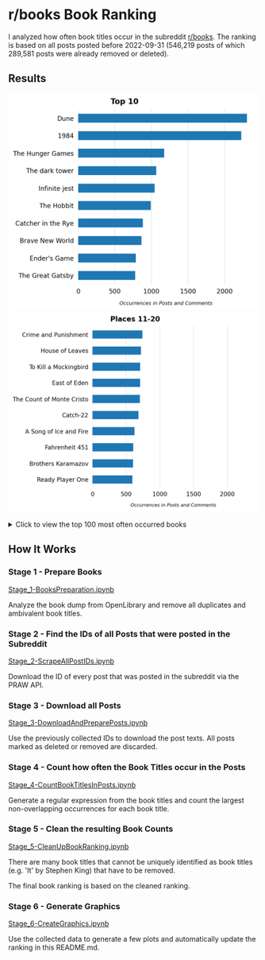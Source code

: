 # r/books Book Ranking

I analyzed how often book titles occur in the subreddit [r/books](https://reddit.com/r/books).
The ranking is based on all posts posted before 2022-09-31 (546,219 posts of which 289,581 posts were already removed or deleted).


## Results
![](Graphics/Top-10.png)
![](Graphics/Top11-20.png)

<details>
<summary>Click to view the top 100 most often occurred books</summary>

|     | Title                                |   Occurrences |
|----:|:-------------------------------------|--------------:|
|   1 | Dune                                 |          2303 |
|   2 | 1984                                 |          2228 |
|   3 | The Hunger Games                     |          1173 |
|   4 | The dark tower                       |          1064 |
|   5 | Infinite jest                        |          1045 |
|   6 | The Hobbit                           |           992 |
|   7 | Catcher in the Rye                   |           882 |
|   8 | Brave New World                      |           864 |
|   9 | Ender's Game                         |           787 |
|  10 | The Great Gatsby                     |           777 |
|  11 | Crime and Punishment                 |           741 |
|  12 | House of Leaves                      |           719 |
|  13 | East of Eden                         |           708 |
|  14 | To Kill a Mockingbird                |           708 |
|  15 | The Count of Monte Cristo            |           705 |
|  16 | Catch-22                             |           681 |
|  17 | A Song of Ice and Fire               |           624 |
|  18 | Fahrenheit 451                       |           606 |
|  19 | Brothers Karamazov                   |           601 |
|  20 | Ready Player One                     |           591 |
|  21 | The hitchhiker's guide to the galaxy |           546 |
|  22 | Animal Farm                          |           538 |
|  23 | American Gods                        |           520 |
|  24 | Pride and Prejudice                  |           520 |
|  25 | Slaughterhouse-Five                  |           499 |
|  26 | The Odyssey                          |           494 |
|  27 | American Psycho                      |           489 |
|  28 | The Name of the Wind                 |           458 |
|  29 | Atlas Shrugged                       |           451 |
|  30 | Misery                               |           447 |
|  31 | A Little Life                        |           438 |
|  32 | The Alchemist                        |           424 |
|  33 | The Handmaid's Tale                  |           415 |
|  34 | The Witcher                          |           401 |
|  35 | 11/22/63                             |           400 |
|  36 | Gravity's Rainbow                    |           389 |
|  37 | 50 Shades of Grey                    |           387 |
|  38 | Fight club                           |           386 |
|  39 | Lord of the Flies                    |           377 |
|  40 | The Grapes of Wrath                  |           356 |
|  41 | Neuromancer                          |           350 |
|  42 | Kafka on the Shore                   |           346 |
|  43 | Wuthering Heights                    |           335 |
|  44 | The secret history                   |           335 |
|  45 | Gone Girl                            |           335 |
|  46 | Flowers for Algernon                 |           334 |
|  47 | 1Q84                                 |           332 |
|  48 | Gunslinger                           |           329 |
|  49 | A Clockwork Orange                   |           324 |
|  50 | Of Mice and Men                      |           320 |
|  51 | Norwegian wood                       |           318 |
|  52 | Cat's Cradle                         |           312 |
|  53 | Jurassic Park                        |           305 |
|  54 | Divergent                            |           298 |
|  55 | One Hundred Years of Solitude        |           294 |
|  56 | The inferno                          |           290 |
|  57 | The Stormlight Archive               |           287 |
|  58 | His Dark Materials                   |           280 |
|  59 | Cloud Atlas                          |           278 |
|  60 | Les Misérables                       |           276 |
|  61 | The Way of Kings                     |           264 |
|  62 | The Book Thief                       |           261 |
|  63 | World War Z                          |           259 |
|  64 | The old man and the sea              |           253 |
|  65 | The Picture of Dorian Gray           |           245 |
|  66 | Kite Runner                          |           244 |
|  67 | Heart of Darkness                    |           243 |
|  68 | Project Hail Mary                    |           241 |
|  69 | Red Rising                           |           240 |
|  70 | Salem's Lot                          |           236 |
|  71 | The Goldfinch                        |           236 |
|  72 | Never let me go                      |           234 |
|  73 | The Silmarillion                     |           230 |
|  74 | The Song of Achilles                 |           229 |
|  75 | The Fountainhead                     |           226 |
|  76 | Snow Crash                           |           222 |
|  77 | And Then There Were None             |           221 |
|  78 | Do Androids Dream of Electric Sheep? |           218 |
|  79 | Good Omens                           |           215 |
|  80 | Normal People                        |           213 |
|  81 | The Bell Jar                         |           210 |
|  82 | The Fault in Our Stars               |           209 |
|  83 | Wind-Up Bird Chronicle               |           207 |
|  84 | Watership Down                       |           205 |
|  85 | Girl With the Dragon Tattoo          |           204 |
|  86 | Little Women                         |           204 |
|  87 | The Maze Runner                      |           203 |
|  88 | The Divine Comedy                    |           202 |
|  89 | The Little Prince                    |           199 |
|  90 | The Godfather                        |           199 |
|  91 | The Human Condition                  |           194 |
|  92 | A Tale of Two Cities                 |           191 |
|  93 | The Sound and the Fury               |           189 |
|  94 | Watchmen                             |           187 |
|  95 | A Farewell to Arms                   |           187 |
|  96 | The haunting of Hill House           |           186 |
|  97 | For Whom the Bell Tolls              |           186 |
|  98 | Finnegans wake                       |           186 |
|  99 | The Pillars of the Earth             |           184 |
| 100 | The Perks of Being a Wallflower      |           182 |

</details>


## How It Works
### Stage 1 - Prepare Books

[Stage_1-BooksPreparation.ipynb](Stage_1-BooksPreparation.ipynb)

Analyze the book dump from OpenLibrary and remove all duplicates and ambivalent book titles.


### Stage 2 - Find the IDs of all Posts that were posted in the Subreddit

[Stage_2-ScrapeAllPostIDs.ipynb](Stage_2-ScrapeAllPostIDs.ipynb)

Download the ID of every post that was posted in the subreddit via the PRAW API.


### Stage 3 - Download all Posts

[Stage_3-DownloadAndPreparePosts.ipynb](Stage_3-DownloadAndPreparePosts.ipynb)

Use the previously collected IDs to download the post texts. All posts marked as deleted or removed are discarded.


### Stage 4 - Count how often the Book Titles occur in the Posts

[Stage_4-CountBookTitlesInPosts.ipynb](Stage_4-CountBookTitlesInPosts.ipynb)

Generate a regular expression from the book titles and count the largest non-overlapping occurrences for each book title.


### Stage 5 - Clean the resulting Book Counts

[Stage_5-CleanUpBookRanking.ipynb](Stage_5-CleanUpBookRanking.ipynb)

There are many book titles that cannot be uniquely identified as book titles (e.g. 'It' by Stephen King) that have to be removed.

The final book ranking is based on the cleaned ranking.


### Stage 6 - Generate Graphics

[Stage_6-CreateGraphics.ipynb](Stage_6-CreateGraphics.ipynb)

Use the collected data to generate a few plots and automatically update the ranking in this README.md.
